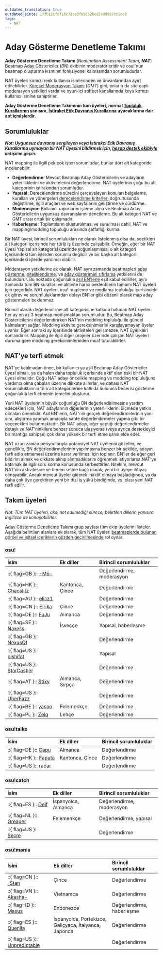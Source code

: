 ```yaml
---
outdated_translation: true
outdated_since: 17fb11cfdf1bc72ce3f85c62bed260d9870c1cc8
tags:
  - NAT
---
```


# Aday Gösterme Denetleme Takımı

**Aday Gösterme Denetleme Takımı** (*Nomination Assessment Team*, ***NAT***) [Beatmap Aday Göstericiler](/wiki/People/The_Team/Beatmap_Nominators) (*BN*) ekibinin moderatörleridir ve osu!'nun beatmap oluşturma kısmının fonksiyonel kalmasından sorumludurlar.

NAT üyeleri kırmızı renk kullanıcı isimlerinden ve ünvanlarından ayırt edilebilirler. [Küresel Moderasyon Takımı](/wiki/People/The_Team/Global_Moderation_Team) (*GMT*) gibi, onların da site çaplı moderasyon yetkileri vardır ve oyun-içi sohbet kanallarında koyu kırmızı kullanıcı ismine sahiptirler.

**Aday Gösterme Denetleme Takımının tüm üyeleri, normal [Topluluk Kurallarının](/wiki/Rules) yanısıra, [İştirakçi Etik Davranış Kurallarına](/wiki/Contributor_Code_of_Conduct) uyacaklarına dair ant içmişlerdir.**

## Sorumluluklar

***Not: Uygunsuz davranış sergileyen veya İştirakçi Etik Davranış Kurallarına uymayan bir NAT üyesini bildirmek için, [hesap destek ekibiyle](/wiki/People/The_Team/Account_support_team#support@ppy.sh) iletişime geçin.***

NAT mapping ile ilgili pek çok işten sorumludur, bunlar dört alt kategoride incelenebilir:

- **Değerlendirme:** Mevcut Beatmap Aday Göstericilerin ve adayların yeterliliklerini ve aktivitelerini değerlendirme. NAT üyelerinin çoğu bu alt kategorinin iştirakından sorumludur.
- **Yapısal:** Derecelendirme sürecini çerçeveleyen konuları belgeleme, kuralları ve yönergeleri [derecelendirme kriterleri](/wiki/Ranking_Criteria) doğrultusunda değiştirme, ilgili araçları ve web sayfalarını geliştirme ve sürdürme.
- **Moderasyon:** Kullanıcı raporlarını işleme alma ve Beatmap Aday Göstericilerin uygunsuz davranışlarını denetleme. Bu alt kategori NAT ve GMT arası ortak bir çalışmadır.
- **Haberleşme:** Toplantıların oluşturulması ve sunulması dahil, NAT ve mapping/modding topluluğu arasında şeffaflığı kurma.

Bir NAT üyesi, birincil sorumlulukları ne olarak listelenmiş olsa da, seçtikleri alt kategori içerisinde her türlü iş üzerinde çalışabilir. Örneğin, eğer bir NAT üyesi Yapısal alt kategorisi üzerinde yoğunlaşmışsa, o alt kategori içerisindeki tüm işlerden sorumlu değildir ve bir başka alt kategori içerisindeki işlerde yardımcı olabilir.

Moderasyon yetkilerine ek olarak, NAT aynı zamanda beatmapleri [aday gösterme](/wiki/Beatmap_ranking_procedure#nominations), [niteliklendirme](/wiki/Beatmap_ranking_procedure#qualification), ve [aday gösterimini sıfırlama](/wiki/Beatmap_ranking_procedure#nomination-resets) yetkilerini de bulundurur. Bu noktada çoğunlukla [asil BN'lerle](/wiki/People/The_Team/Beatmap_Nominators#asil-beatmap-aday-göstericiler) eşit kabul edilirler, aynı zamanda tüm BN kuralları ve aktivite harici beklentilerin tamamı NAT üyeleri için geçerlidir. NAT üyeleri, osu! mapleme ve modlama topluluğu içerisindeki ek görev ve sorumluluklarından dolayı BN'ler gibi düzenli olarak map aday göstermeleri beklenmez.

Birincil olarak değerlendirme alt kategorisine katkıda bulunan NAT üyeleri her ay en az 3 beatmap modlamaktan sorumludur. Bu, Beatmap Aday Göstericilerini değerlendirirken NAT'nin modding topluluğu ile güncel kalmalarını sağlar. Modding aktivite gereksinimlerini karşılayamayan üyeler uyarılır. Eğer sonraki ay içerisinde aktiviteleri gelişmezse, NAT üyelikleri sonlandırılır. Mapping ile ilgili diğer projeler üzerinde çalışan NAT üyeleri duruma göre modding gereksinimlerinden muaf tutulabilirler.

## NAT'ye terfi etmek

NAT'ye katılmadan önce, bir kullanıcı ya asil Beatmap Aday Göstericiler üyesi olmalı, ya da halen daha topluluk içerisinde aktif olan eski bir NAT üyesi olmalıdır. Çoğu NAT adayı öncelikle mapping ve modding topluluğuna yardımcı olma çabaları üzerine dikkate alınırlar, ve dahası NAT sorumluluklarının tüm alt kategorilerine katkıda bulunma becerisi gösterme çoğunlukla terfi etmenin temelini oluşturur.

Yeni NAT üyelerinin büyük çoğunluğu BN değerlendirilmesine yardım edecekleri için, NAT adaylarının diğerlerinin yeterliliklerini ölçmede yetkin olmaları önemlidir. Asil BN'lerin, NAT'nin gerçek değerlendirmelerinin yanı sıra, alıştırma yapmak amacıyla sahte değerlendirmeler yapma gibi bir seçenekleri bulunmaktadır. Bir NAT adayı, eğer yaptığı değerlendirmeler detaylı ve NAT'ninkilere benzer sonuca ulaşıyorsa (veya ayrıca destekleyici bir mantığa sahipse) çok daha yüksek bir terfi etme şansı elde eder.

NAT uzun zaman periyodlarıyla potansiyel NAT üyelerini gözetler, ve genellikle, BN değerlendirmelerinin yapılmasına benzer bir şekilde, adayın terfi edip etmemesi üzerine karar verilmesi için toplanır. BN'ler de eğer geri bildirim almak ve dikkate alınıp alınmadıklarını öğrenmek istiyorlarsa NAT'ye katılmak ile ilgili soru sorma konusunda serbesttirler. Nitekim, mevcut NAT'nin aktivitesine ve beceri setine bağlı olarak, yeni bir üyeye ihtiyaç olmayabilir. Ancak mevcut üyeler giderek inaktif olmaya başladığında, ya da daha çok üye gerektiren yeni bir dizi iş yükü bindiğinde, vs. olası yeni NAT terfi edilir.

## Takım üyeleri

*Not: Tüm NAT üyeleri, aksi not edilmediği sürece, belirtilen dillerin yanısıra İngilizce de konuşabilirler.*

[Aday Gösterme Denetleme Takımı grup sayfası](https://osu.ppy.sh/groups/7) tüm ekip üyelerini listeler. Aşağıda belirtilen alanlara ek olarak, tüm NAT üyeleri [beatmaplerde bulunan görsel ve işitsel içeriklerin gözden geçirilmesinde](/wiki/Rules/Visual_Content_Considerations#resminizin-değerlendirilmesi) rol oynar.

### osu!

| İsim | Ek diller | Birincil sorumluluklar |
| :-- | :-- | :-- |
| ::{ flag=GB }:: [-Mo-](https://osu.ppy.sh/users/2202163) |  | Değerlendirme, moderasyon |
| ::{ flag=HK }:: [Chaoslitz](https://osu.ppy.sh/users/3621552) | Kantonca, Çince | Değerlendirme |
| ::{ flag=AU }:: [elicz1](https://osu.ppy.sh/users/8039342) |  | Değerlendirme |
| ::{ flag=CN }:: [Firika](https://osu.ppy.sh/users/9590557) | Çince | Değerlendirme |
| ::{ flag=DE }:: [FuJu](https://osu.ppy.sh/users/10773882) | Almanca | Değerlendirme |
| ::{ flag=SE }:: [Naxess](https://osu.ppy.sh/users/8129817) | İsveççe | Yapısal, haberleşme |
| ::{ flag=GB }:: [NexusQI](https://osu.ppy.sh/users/13822800) |  | Değerlendirme |
| ::{ flag=US }:: [pishifat](https://osu.ppy.sh/users/3178418) |  | Yapısal |
| ::{ flag=US }:: [StarCastler](https://osu.ppy.sh/users/12402453) |  | Değerlendirme |
| ::{ flag=AT }:: [Stixy](https://osu.ppy.sh/users/9000308) | Almanca, Sırpça | Değerlendirme |
| ::{ flag=US }:: [UberFazz](https://osu.ppy.sh/users/8646059) |  | Değerlendirme |
| ::{ flag=BE }:: [yaspo](https://osu.ppy.sh/users/4945926) | Felemenkçe | Değerlendirme |
| ::{ flag=PL }:: [Zelq](https://osu.ppy.sh/users/8953955) | Lehçe | Değerlendirme |

### osu!taiko

| İsim | Ek diller | Birincil sorumluluklar |
| :-- | :-- | :-- |
| ::{ flag=DE }:: [Capu](https://osu.ppy.sh/users/2474015) | Almanca | Değerlendirme |
| ::{ flag=HK }:: [Faputa](https://osu.ppy.sh/users/845733) | Kantonca, Çince | Değerlendirme |
| ::{ flag=US }:: [radar](https://osu.ppy.sh/users/7131099) |  | Değerlendirme |

### osu!catch

| İsim | Ek diller | Birincil sorumluluklar |
| :-- | :-- | :-- |
| ::{ flag=ES }:: [Deif](https://osu.ppy.sh/users/318565) | İspanyolca, Almanca | Değerlendirme, moderasyon |
| ::{ flag=NL }:: [Greaper](https://osu.ppy.sh/users/2369776) | Felemenkçe | Değerlendirme, yapısal |
| ::{ flag=US }:: [Secre](https://osu.ppy.sh/users/2306637) | | Değerlendirme |

### osu!mania

| İsim | Ek diller | Birincil sorumluluklar |
| :-- | :-- | :-- |
| ::{ flag=CN }:: [\_Stan](https://osu.ppy.sh/users/1653229) | Çince | Değerlendirme |
| ::{ flag=VN }:: [Akasha-](https://osu.ppy.sh/users/2596306) | Vietnamca | Değerlendirme |
| ::{ flag=ID }:: [Maxus](https://osu.ppy.sh/users/4335785) | Endonezce | Değerlendirme, haberleşme |
| ::{ flag=ES }:: [Quenlla](https://osu.ppy.sh/users/4725379) | İspanyolca, Portekizce, Galiçyaca, İtalyanca, Japonca | Değerlendirme |
| ::{ flag=US }:: [Unpredictable](https://osu.ppy.sh/users/7560872) |  | Değerlendirme |

